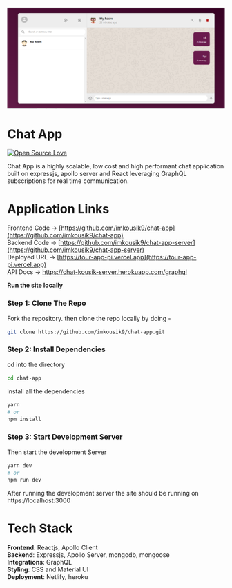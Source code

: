 <p align="center">
   <img src="./.github/images/homepage.png" width="1000"/>
</p>

# Chat App

[![Open Source Love](https://badges.frapsoft.com/os/v2/open-source.svg?v=103)](https://github.com/imkousik9)

Chat App is a highly scalable, low cost and high performant chat application built on expressjs, apollo server and React leveraging GraphQL subscriptions for real time communication.

# Application Links

Frontend Code -> [https://github.com/imkousik9/chat-app](https://github.com/imkousik9/chat-app)
<br>
Backend Code -> [https://github.com/imkousik9/chat-app-server](https://github.com/imkousik9/chat-app-server)
<br>
Deployed URL -> [https://tour-app-pi.vercel.app](https://tour-app-pi.vercel.app)
<br>
API Docs -> https://chat-kousik-server.herokuapp.com/graphql

**Run the site locally**

### Step 1: Clone The Repo

Fork the repository. then clone the repo locally by doing -

```bash
git clone https://github.com/imkousik9/chat-app.git
```

### Step 2: Install Dependencies

cd into the directory

```bash
cd chat-app
```

install all the dependencies

```bash
yarn
# or
npm install
```

### Step 3: Start Development Server

Then start the development Server

```bash
yarn dev
# or
npm run dev
```

After running the development server the site should be running on https://localhost:3000

# Tech Stack

<b>Frontend</b>: Reactjs, Apollo Client
<br>
<b>Backend</b>: Expressjs, Apollo Server, mongodb, mongoose
<br>
<b>Integrations</b>: GraphQL
<br>
<b>Styling</b>: CSS and Material UI
<br>
<b>Deployment</b>: Netlify, heroku

